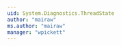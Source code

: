 ```yaml
---
uid: System.Diagnostics.ThreadState
author: "mairaw"
ms.author: "mairaw"
manager: "wpickett"
---
```

